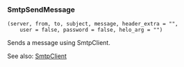 ### SmtpSendMessage

``` suneido
(server, from, to, subject, message, header_extra = "",
    user = false, password = false, helo_arg = "")
```

Sends a message using SmtpClient.

See also: [SmtpClient](<SmtpClient.md>)